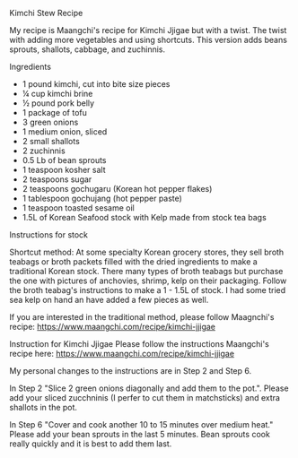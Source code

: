 Kimchi Stew Recipe

My recipe is Maangchi's recipe for Kimchi Jjigae but with a twist. The twist with adding more vegetables and using shortcuts. This version adds beans sprouts, shallots, cabbage, and zuchinnis.

Ingredients 

- 1 pound kimchi, cut into bite size pieces
- ¼ cup kimchi brine
- ½ pound pork belly
- 1 package of tofu 
- 3 green onions
- 1 medium onion, sliced
- 2 small shallots
- 2 zuchinnis
- 0.5 Lb of bean sprouts
- 1 teaspoon kosher salt
- 2 teaspoons sugar
- 2 teaspoons gochugaru (Korean hot pepper flakes)
- 1 tablespoon gochujang (hot pepper paste)
- 1 teaspoon toasted sesame oil
- 1.5L of Korean Seafood stock with Kelp made from stock tea bags

Instructions for stock


Shortcut method:
At some specialty Korean grocery stores, they sell broth teabags or broth packets filled with the dried ingredients to make a traditional Korean stock. There many types of broth teabags but purchase the one with pictures of anchovies, shrimp, kelp on their packaging. Follow the broth teabag's instructions to make a 1 - 1.5L of stock. I had some tried sea kelp on hand an have added a few pieces as well.

If you are interested in the traditional method, please follow Maagnchi's recipe: https://www.maangchi.com/recipe/kimchi-jjigae


Instruction for Kimchi Jjigae
Please follow the instructions Maangchi's recipe here: 
https://www.maangchi.com/recipe/kimchi-jjigae

My personal changes to the instructions are in Step 2 and Step 6.

In Step 2 "Slice 2 green onions diagonally and add them to the pot.". 
Please add your sliced zucchninis (I perfer to cut them in matchsticks) and extra shallots in the pot.

In Step 6 "Cover and cook another 10 to 15 minutes over medium heat." 
Please add your bean sprouts in the last 5 minutes. Bean sprouts cook really quickly and it is best to add them last. 
